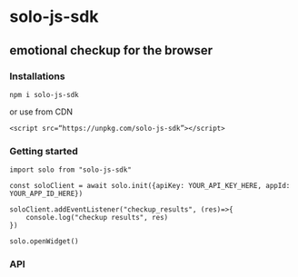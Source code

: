 # solo-js-sdk
## emotional checkup for the browser
### Installations

`npm i solo-js-sdk`

or use from CDN

`<script src=“https://unpkg.com/solo-js-sdk”></script>`

### Getting started
    import solo from "solo-js-sdk"
    
    const soloClient = await solo.init({apiKey: YOUR_API_KEY_HERE, appId: YOUR_APP_ID_HERE})
    
    soloClient.addEventListener("checkup_results", (res)=>{
        console.log("checkup results", res)
    })
    
    solo.openWidget()
### API
